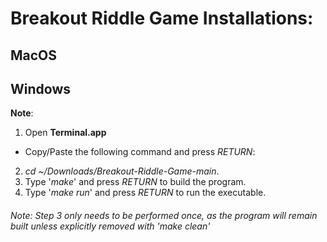 # Breakout Riddle Game Installations:

## MacOS 

## Windows
**Note**:

1. Open **Terminal.app**
- Copy/Paste the following command and press *RETURN*:  
2. *cd ~/Downloads/Breakout-Riddle-Game-main*. 
3. Type '*make*' and press *RETURN* to build the program. 
4. Type '*make run*' and press *RETURN* to run the executable. 

###### Note: Step 3 only needs to be performed once, as the program will remain built unless explicitly removed with 'make clean'
